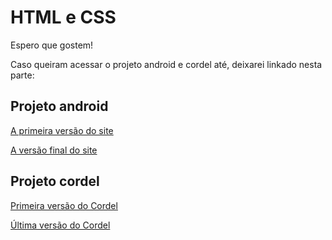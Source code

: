 <h1>HTML e CSS</h1>

<p>Espero que gostem!</p>

<p>Caso queiram acessar o projeto android e cordel até, deixarei linkado nesta parte:</p>

 <h2>Projeto android</h2>

<p><a href="https://joaovitorsduque.github.io/Html-css/Exercícios/Desafio10/index.html" target="_blank">A primeira versão do site</a></p>

<p><a href="https://joaovitorsduque.github.io/Html-css/Exercícios/Desafio 10 com o GG/index.html" target="_blank">A versão final do site</a></p>

 <h2>Projeto cordel</h2>

 <p><a href="https://joaovitorsduque.github.io/Html-css/Exerc%C3%ADcios/Desafio%20012/index.html">Primeira versão do Cordel</a></p>

  <p><a href="https://joaovitorsduque.github.io/Html-css/Exerc%C3%ADcios/Desafio%20012%20com%20o%20GG/index.html">Última versão do Cordel</a></p>
